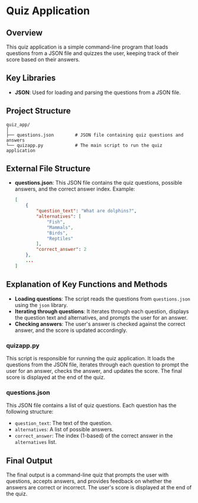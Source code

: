 # Quiz Application

## Overview
This quiz application is a simple command-line program that loads questions from a JSON file and quizzes the user, keeping track of their score based on their answers.

## Key Libraries
- **JSON**: Used for loading and parsing the questions from a JSON file.

## Project Structure
```
quiz_app/
│
├── questions.json        # JSON file containing quiz questions and answers
└── quizapp.py            # The main script to run the quiz application
```

## External File Structure
- **questions.json**: This JSON file contains the quiz questions, possible answers, and the correct answer index. Example:
  ```json
  [
      {
          "question_text": "What are dolphins?",
          "alternatives": [
              "Fish",
              "Mammals",
              "Birds",
              "Reptiles"
          ],
          "correct_answer": 2
      },
      ...
  ]
  ```

## Explanation of Key Functions and Methods
- **Loading questions**: The script reads the questions from `questions.json` using the `json` library.
- **Iterating through questions**: It iterates through each question, displays the question text and alternatives, and prompts the user for an answer.
- **Checking answers**: The user's answer is checked against the correct answer, and the score is updated accordingly.

### quizapp.py
This script is responsible for running the quiz application. It loads the questions from the JSON file, iterates through each question to prompt the user for an answer, checks the answer, and updates the score. The final score is displayed at the end of the quiz.

### questions.json
This JSON file contains a list of quiz questions. Each question has the following structure:
- `question_text`: The text of the question.
- `alternatives`: A list of possible answers.
- `correct_answer`: The index (1-based) of the correct answer in the `alternatives` list.

## Final Output
The final output is a command-line quiz that prompts the user with questions, accepts answers, and provides feedback on whether the answers are correct or incorrect. The user's score is displayed at the end of the quiz.
